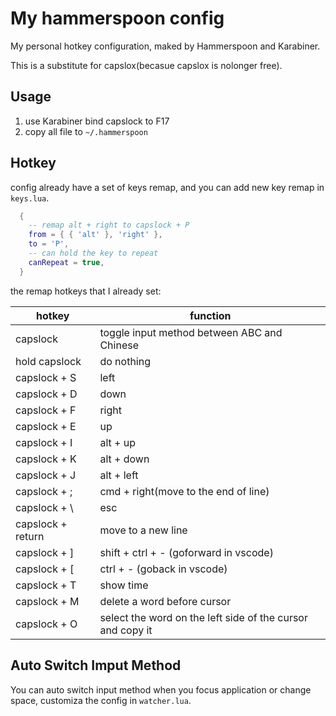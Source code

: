 # My hammerspoon config

My personal hotkey configuration, maked by Hammerspoon and Karabiner.

This is a substitute for capslox(becasue capslox is nolonger free).

## Usage

1. use Karabiner bind capslock to F17
2. copy all file to `~/.hammerspoon`

## Hotkey

config already have a set of keys remap, and you can add new key remap in `keys.lua`.

```lua
  {
    -- remap alt + right to capslock + P
    from = { { 'alt' }, 'right' },
    to = 'P',
    -- can hold the key to repeat
    canRepeat = true,
  }
```

the remap hotkeys that I already set:

| hotkey            | function                                                   |
| ----------------- | ---------------------------------------------------------- |
| capslock          | toggle input method between ABC and Chinese                |
| hold capslock     | do nothing                                                 |
| capslock + S      | left                                                       |
| capslock + D      | down                                                       |
| capslock + F      | right                                                      |
| capslock + E      | up                                                         |
| capslock + I      | alt + up                                                   |
| capslock + K      | alt + down                                                 |
| capslock + J      | alt + left                                                 |
| capslock + ;      | cmd + right(move to the end of line)                       |
| capslock + \      | esc                                                        |
| capslock + return | move to a new line                                         |
| capslock + ]      | shift + ctrl + - (goforward in vscode)                     |
| capslock + [      | ctrl + - (goback in vscode)                                |
| capslock + T      | show time                                                  |
| capslock + M      | delete a word before cursor                                |
| capslock + O      | select the word on the left side of the cursor and copy it |

## Auto Switch Imput Method

You can auto switch input method when you focus application or change space, customiza the config in `watcher.lua`. 